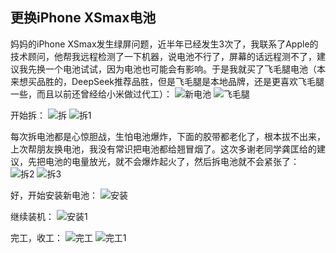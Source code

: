 ## 更换iPhone XSmax电池
妈妈的iPhone XSmax发生绿屏问题，近半年已经发生3次了，我联系了Apple的技术顾问，他帮我远程检测了一下机器，说电池不行了，屏幕的话远程测不了，建议我先换一个电池试试，因为电池也可能会有影响。于是我就买了飞毛腿电池（本来想买品胜的，DeepSeek推荐品胜，但是飞毛腿是本地品牌，还是更喜欢飞毛腿一些，而且以前还曾经给小米做过代工）：
![新电池](../images/2-维修电子设备/06-更换iPhone%20XSmax电池/新电池.webp)
![飞毛腿](../images/2-维修电子设备/06-更换iPhone%20XSmax电池/飞毛腿.webp)

开始拆：
![拆](../images/2-维修电子设备/06-更换iPhone%20XSmax电池/拆.webp)
![拆1](../images/2-维修电子设备/06-更换iPhone%20XSmax电池/拆1.webp)

每次拆电池都是心惊胆战，生怕电池爆炸，下面的胶带都老化了，根本拔不出来，上次帮朋友换电池，我没有常识把电池都给翘冒烟了。这次多谢老同学龚匡给的建议，先把电池的电量放光，就不会爆炸起火了，然后拆电池就不会紧张了：
![拆2](../images/2-维修电子设备/06-更换iPhone%20XSmax电池/拆2.webp)
![拆3](../images/2-维修电子设备/06-更换iPhone%20XSmax电池/拆3.webp)

好，开始安装新电池：
![安装](../images/2-维修电子设备/06-更换iPhone%20XSmax电池/安装.jpg)

继续装机：
![安装1](../images/2-维修电子设备/06-更换iPhone%20XSmax电池/安装1.jpg)

完工，收工：
![完工](../images/2-维修电子设备/06-更换iPhone%20XSmax电池/完工.webp)
![完工1](../images/2-维修电子设备/06-更换iPhone%20XSmax电池/完工1.webp)